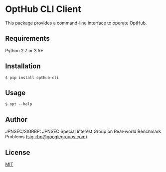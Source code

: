 # OptHub CLI Client

This package provides a command-line interface to operate OptHub.


## Requirements

Python 2.7 or 3.5+


## Installation

```
$ pip install opthub-cli
```


## Usage

```
$ opt --help
```


## Author

JPNSEC/SIGRBP: JPNSEC Special Interest Group on Real-world Benchmark Problems (sig-rbp@googlegroups.com)


## License

[MIT](LICENSE)
